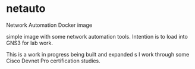 # netauto
Network Automation Docker image

simple image with some network automation tools.  Intention is to load into GNS3 for lab work. 

This is a work in progress being built and expanded s I work through some Cisco Devnet Pro certification studies.

